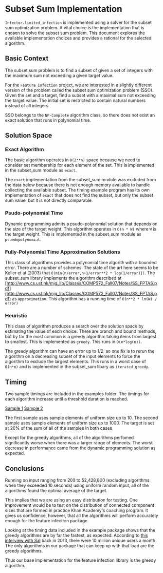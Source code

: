 # Subset Sum Implementation

`Infector.limited_infection` is implemented using a solver for the subset sum optimization problem.  A vital choice is the implementation that is chosen to solve the subset sum problem.  This document explores the available implementation choices and provides a rational for the selected algorithm.

## Basic Context
The subset sum problem is to find a subset of given a set of integers with the maximum sum not exceeding a given target value.

For the `Feature Infection` project, we are interested in a slightly different version of the problem called the subset sum optimization problem (SSO).  Given the set and a target, find a subset with a maximal sum not exceeding the target value.  The initial set is restricted to contain natural numbers instead of all integers.

SSO belongs to the `NP-Complete` algorithm class, so there does not exist an exact solution that runs in polynomial time.  

## Solution Space
### Exact Algorithm

The basic algorithm operates in `O(2**n)` space because we need to consider set membership
for each element of the set.  This is implemented in the subset_sum module as `exact`.

The `exact` implementation from the subset_sum module was excluded from the data below because there is not enough memory available to handle collecting the available subset.  The timing example program has its own implementation
of `exact` that does not find the subset, but only the subset sum value, but it is not directly comparable.

### Psudo-polynomial Time

Dynamic programming admits a psudo-polynomial solution that depends on the size of the target weight.  This algorithm operates in `O(n * W)` where `W` is the target weight.  This is implemented in the subset_sum module as `psuedopolynomial`.

### Fully-Polynomial Time Approximation Solutions

This class of algorithms provides a polynomial time algorith with a bounded error.  There are a number of schemes.  The state of the art here seems to be Keller et al (2003) that `O(min{n/error,n+1/error**2 * log(1/error)})`.
The subset_sum library implements the algorithm described at [http://www.cs.ust.hk/mjg_lib/Classes/COMP572_Fall07/Notes/SS_FPTAS.pdf](http://www.cs.ust.hk/mjg_lib/Classes/COMP572_Fall07/Notes/SS_FPTAS.pdf) as `approximation`.  This algorithm has a running time of `O(n**2 * ln(W) / error)`

### Heuristic

This class of algorithm produces a search over the solution space by estimating the value of each choice.  There are branch and bound methods, but by far the most common is a greedy algorithm taking items from largest to smallest.  This is implemented as `greedy`.  This runs in `O(n*log(n))`.

The greedy algorithm can have an error up to 1/2, so one fix is to rerun the algorithm on a decreasing subset of the input elements to force the algorithm to exclude the largest elements.  This runs in a worst case of `O(n*n)` and is implemented in the subset_sum libary as `iterated_greedy`.

## Timing

Two sample timings are included in the examples folder.  The timings for each algorithm increase until a threshold duration is reached.

[Sample 1](../examples/timing.csv)
[Sample 2](../examples/timing_large.csv)

The first sample uses sample elements of uniform size up to 10.  The second sample uses sample elements of uniform size up to 1000.  The target is set at 20% of the sum of all of the samples in both cases

Except for the greedy algorithms, all of the algorithms perfomed significantly worse when there was a larger range of elements.  The worst decrease in performance came from the dynamic programming solution as expected.


## Conclusions

Running on input ranging from 200 to 52,428,800 (excluding algorithms when they exceeded 10 seconds) using uniform random input, all of the algorithms found the optimal average of the target.  

This implies that we are using an easy distribution for testing.  One improvement would be to test on the distribution of connected component sizes that are formed in practice Khan Academy's coaching program.  It gives us confidence, however, that all the algorithms will perform accurately enough for the feature infection package.

Looking at the timing data included in the example package shows that the greedy algorithms are by far the fastest, as expected.  According to [this interview with Sal](http://live.fastcompany.com/Event/A_QA_With_Salman_Khan) back in 2013, there were 10 million unique users a month.  The only algorithms in our package that can keep up with
that load are the greedy algorithms.

Thus our base implementation for the feature infection library is the greedy algorithm.
